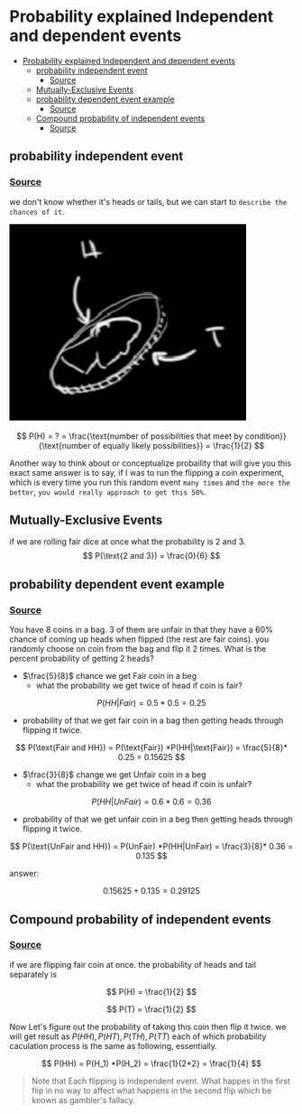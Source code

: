# Probability explained Independent and dependent events

- [Probability explained Independent and dependent events](#probability-explained-independent-and-dependent-events)
  - [probability independent event](#probability-independent-event)
    - [Source](#source)
  - [Mutually-Exclusive Events](#mutually-exclusive-events)
  - [probability dependent event example](#probability-dependent-event-example)
    - [Source](#source-1)
  - [Compound probability of independent events](#compound-probability-of-independent-events)
    - [Source](#source-2)

## probability independent event

### [Source](https://www.youtube.com/watch?v=uzkc-qNVoOk&ab_channel=KhanAcademy)

we don't know whether it's heads or tails, but we can start to `describe the chances of it`.

![](./assets/flip_coin.drawio.svg)

$$
P(H) = ? = \frac{\text{number of possibilities that meet by condition}}{\text{number of equally likely possibilities}} = \frac{1}{2}
$$

Another way to think about or conceptualize probaility that will give you this exact same answer is to say, if I was to run the flipping a coin experiment, which is every time you run this random event `many times` and `the more the better`, `you would really approach to get this 50%`.

## Mutually-Exclusive Events

if we are rolling fair dice at once what the probability is 2 and 3.
$$
P(\text{2 and 3}) = \frac{0}{6}
$$

## probability dependent event example

### [Source](https://www.youtube.com/watch?v=xPUm5SUVzTE&list=PLSQl0a2vh4HB3WvDaHYcqbfgw7cBNx8DO&index=27&ab_channel=KhanAcademy)

You have 8 coins in a bag. 3 of them are unfair in that they have a 60% chance of coming up heads when flipped (the rest are fair coins). you randomly choose on coin from the bag and flip it 2 times. What is the percent probability of getting 2 heads?

- $\frac{5}{8}$ chance we get Fair coin in a beg
  - what the probability we get twice of head if coin is fair?

$$
P(HH|Fair) = 0.5 * 0.5 = 0.25
$$

  - probability of that we get fair coin in a bag then getting heads through flipping it twice.

$$
P(\text{Fair and HH}) = P(\text{Fair}) *P(HH|\text{Fair}) = \frac{5}{8}* 0.25 = 0.15625
$$
  
- $\frac{3}{8}$ change we get Unfair coin in a beg
  - what the probability we get twice of head if coin is unfair?

$$
P(HH|UnFair) = 0.6*0.6 = 0.36
$$

  - probability of that we get unfair coin in a beg then getting heads through flipping it twice.

$$
P(\text{UnFair and HH}) = P(UnFair) *P(HH|UnFair) = \frac{3}{8}* 0.36 = 0.135
$$

answer:

$$
0.15625 + 0.135 = 0.29125
$$

## Compound probability of independent events

### [Source](https://www.youtube.com/watch?v=xSc4oLA9e8o&list=PLSQl0a2vh4HB3WvDaHYcqbfgw7cBNx8DO&index=28&ab_channel=KhanAcademy)

if we are flipping fair coin at once. the probability of heads and tail separately is

$$
P(H) = \frac{1}{2}
$$

$$
P(T) = \frac{1}{2}
$$

Now Let's figure out the probability of taking this coin then flip it twice.
we will get result as $P(HH), P(HT), P(TH), P(TT)$ each of which probability caculation process is the same as following, essentially.

$$
P(HH) = P(H_1) *P(H_2) = \frac{1}{2*2} = \frac{1}{4}
$$

> Note that Each flipping is independent event.
> What happes in the first flip in no way to affect what happens in the second flip which be known as gambler's fallacy.
